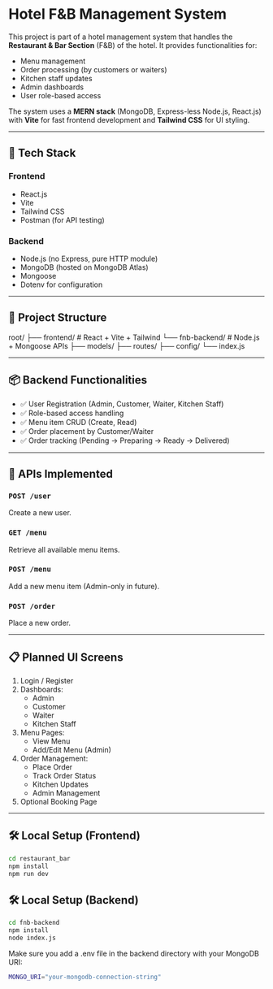 # Hotel F&B Management System

This project is part of a hotel management system that handles the **Restaurant & Bar Section** (F&B) of the hotel. It provides functionalities for:

- Menu management
- Order processing (by customers or waiters)
- Kitchen staff updates
- Admin dashboards
- User role-based access

The system uses a **MERN stack** (MongoDB, Express-less Node.js, React.js) with **Vite** for fast frontend development and **Tailwind CSS** for UI styling.

---

## 🔧 Tech Stack

### Frontend
- React.js
- Vite
- Tailwind CSS
- Postman (for API testing)

### Backend
- Node.js (no Express, pure HTTP module)
- MongoDB (hosted on MongoDB Atlas)
- Mongoose
- Dotenv for configuration

---

## 📁 Project Structure
root/ ├── frontend/ # React + Vite + Tailwind └── fnb-backend/ # Node.js + Mongoose APIs ├── models/ ├── routes/ ├── config/ └── index.js

---

## 📦 Backend Functionalities

- ✅ User Registration (Admin, Customer, Waiter, Kitchen Staff)
- ✅ Role-based access handling
- ✅ Menu item CRUD (Create, Read)
- ✅ Order placement by Customer/Waiter
- ✅ Order tracking (Pending → Preparing → Ready → Delivered)

---

## 📌 APIs Implemented

### `POST /user`
Create a new user.

### `GET /menu`
Retrieve all available menu items.

### `POST /menu`
Add a new menu item (Admin-only in future).

### `POST /order`
Place a new order.

---

## 📋 Planned UI Screens

1. Login / Register
2. Dashboards:
   - Admin
   - Customer
   - Waiter
   - Kitchen Staff
3. Menu Pages:
   - View Menu
   - Add/Edit Menu (Admin)
4. Order Management:
   - Place Order
   - Track Order Status
   - Kitchen Updates
   - Admin Management
5. Optional Booking Page

---

## 🛠 Local Setup (Frontend)

```bash
cd restaurant_bar
npm install
npm run dev
```

## 🛠 Local Setup (Backend)

```bash
cd fnb-backend
npm install
node index.js
```
Make sure you add a .env file in the backend directory with your MongoDB URI:

```bash
MONGO_URI="your-mongodb-connection-string"
```